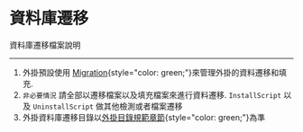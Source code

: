 # 資料庫遷移

資料庫遷移檔案說明

---

1. 外掛預設使用 [Migration](https://hyperf.wiki/3.1/#/zh-cn/db/migration){style="color: green;"}來管理外掛的資料遷移和填充.
2. `非必要情況` 請全部以遷移檔案以及填充檔案來進行資料遷移. `InstallScript` 以及 `UninstallScript` 做其他檢測或者檔案遷移
3. 外掛資料庫遷移目錄以[外掛目錄規範章節](../structure.md){style="color: green;"}為準



